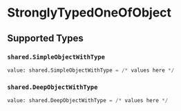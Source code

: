 # StronglyTypedOneOfObject


## Supported Types

### `shared.SimpleObjectWithType`

```python
value: shared.SimpleObjectWithType = /* values here */
```

### `shared.DeepObjectWithType`

```python
value: shared.DeepObjectWithType = /* values here */
```

